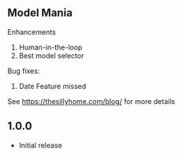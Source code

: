 <!-- https://developers.home-assistant.io/docs/add-ons/presentation#keeping-a-changelog -->

## Model Mania

Enhancements
1. Human-in-the-loop
2. Best model selector

Bug fixes:
1. Date Feature missed

See https://thesillyhome.com/blog/ for more details

## 1.0.0

- Initial release
